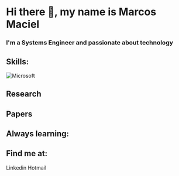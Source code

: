 # Hi there 👋, my name is Marcos Maciel
### I'm a Systems Engineer and passionate about technology

## Skills:

![Microsoft](https://img.shields.io/badge/microsoft-c%23-blue)</br>

## Research

## Papers

## Always learning:


## Find me at:

Linkedin
Hotmail



<!--
**mmaciel03/mmaciel03** is a ✨ _special_ ✨ repository because its `README.md` (this file) appears on your GitHub profile.

Here are some ideas to get you started:

- 🔭 I’m currently working on ...
- 🌱 I’m currently learning ...
- 👯 I’m looking to collaborate on ...
- 🤔 I’m looking for help with ...
- 💬 Ask me about ...
- 📫 How to reach me: ...
- 😄 Pronouns: ...
- ⚡ Fun fact: ...
-->
